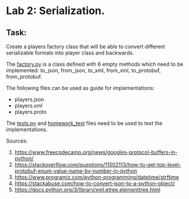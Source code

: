 # Lab 2: Serialization.
## Task:

Create a players factory class that will be able to convert different serializable formats into player class and backwards.

The [factory.py](https://github.com/ScienceKot/PR_LABS_TASKS/edit/main/LAB2/factory.py) is a class defined 
with 6 empty methods which need to be implemented: to_json, from_json, to_xml, from_xml, to_protobuf, from_protobuf.

The following files can be used as guide for implementations:
* players.json
* players.xml
* players.proto


The [tests.py](https://github.com/ScienceKot/PR_LABS_TASKS/edit/main/LAB2/tests.py) and [homework_test](...) files need to be used to test the implementations.

Sources: 
1. https://www.freecodecamp.org/news/googles-protocol-buffers-in-python/
2. https://stackoverflow.com/questions/11502113/how-to-get-top-level-protobuf-enum-value-name-by-number-in-python
3. https://www.programiz.com/python-programming/datetime/strftime
4. https://stackabuse.com/how-to-convert-json-to-a-python-object/
5. https://docs.python.org/3/library/xml.etree.elementtree.html